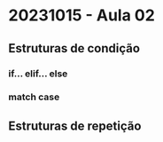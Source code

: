 # 20231015 - Aula 02

## Estruturas de condição

### if... elif... else

### match case

## Estruturas de repetição
